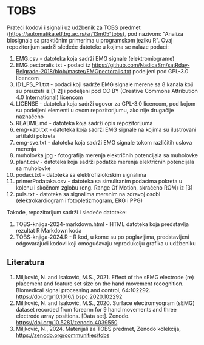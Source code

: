 # TOBS
Prateći kodovi i signali uz udžbenik za TOBS predmet (https://automatika.etf.bg.ac.rs/sr/13m051tobs), pod nazivom: "Analiza biosignala sa praktičnim primerima u programskom jeziku R".
Ovaj repozitorijum sadrži sledeće datoteke u kojima se nalaze podaci:
1) EMG.csv - datoteka koja sadrži EMG signale (elektromiograme) 
2) EMG.pectoralis.txt - podaci iz https://github.com/NadicaSm/satRday-Belgrade-2018/blob/master/EMGpectoralis.txt podeljeni pod GPL-3.0 licencom
3) ID1_PS_P1.txt - podaci koji sadrže EMG signale merene sa 8 kanala koji su preuzeti iz [1-2] i podeljeni pod CC BY (Creative Commons Attribution 4.0 International) licencom
4) LICENSE - datoteka koja sadrži ugovor za GPL-3.0 licencom, pod kojom su podeljeni elementi u ovom repozitorijumu, ako nije drugačije naznačeno
5) README.md - datoteka koja sadrži opis repozitorijuma
6) emg-kabl.txt - datoteka koja sadrži EMG signale na kojima su ilustrovani artifakti pokreta
7) emg-sve.txt - datoteka koja sadrži EMG signale tokom različitih uslova merenja
8) muholovka.jpg - fotografija merenja električnih potencijala sa muholovke
9) plant.csv - datoteka koja sadrži podatke merenja električnih potencijala sa muholovke
10) podaci.txt - datoteka sa elektrofiziološkim signalima
11) primerPodataka.csv - datoteka sa simuliranim podacima pokreta u kolenu i skočnom zglobu (eng. Range Of Motion, skraćeno ROM) iz [3]
12) puls.txt - datoteka sa signalima merenim na zdravoj osobi (elektrokardiogram i fotopletizmogram, EKG i PPG)

Takođe, repozitorijum sadrži i sledeće datoteke:
1) TOBS-knjiga-2024-markdown.html - HTML datoteka koja predstavlja rezultat R Markdown koda
2) TOBS-knjiga-2024.R - R kod, u kome su po poglavljima, predstavljeni odgovarajući kodovi koji omogućavaju reprodukciju grafika u udžbeniku

## Literatura
1) Miljković, N. and Isaković, M.S., 2021. Effect of the sEMG electrode (re) placement and feature set size on the hand movement recognition. Biomedical signal processing and control, 64:102292. https://doi.org/10.1016/j.bspc.2020.102292
2) Miljković, N. and Isaković, M.S., 2020. Surface electromyogram (sEMG) dataset recorded from forearm for 9 hand movements and three electrode array positions. [Data set]. Zenodo. https://doi.org/10.5281/zenodo.4039550.
3) Miljković, N., 2024. Materijali za TOBS predmet, Zenodo kolekcija, https://zenodo.org/communities/tobs
